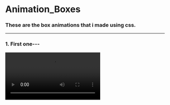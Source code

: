 # Animation_Boxes
<h3 align="left"> These are the box animations that i made using css.</h3>
<hr>
<h3 align="left">1. First one---</h3>
<video src="https://user-images.githubusercontent.com/76841209/128600698-edbd8ef0-ef8a-445b-ac62-fdb222e138dc.mp4">
<hr>
<h3 align = "left">2. Second---</h3>
<!-- <video src="https://user-images.githubusercontent.com/76841209/128600739-30470adc-3904-40d5-950f-a0869b166eac.mp4"> -->



